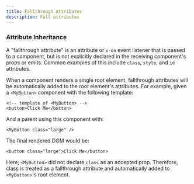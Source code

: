 ```yaml
---
title: Fallthrough Attributes
description: Fall attributes
---
```


### Attribute Inheritance​
A "fallthrough attribute" is an attribute or `v-on` event listener that is passed to a component, but is not explicitly declared in the receiving component's props or emits. Common examples of this include `class`, `style`, and `id` attributes.

When a component renders a single root element, fallthrough attributes will be automatically added to the root element's attributes. For example, given a `<MyButton>` component with the following template:

```
<!-- template of <MyButton> -->
<button>Click Me</button>
```

And a parent using this component with:

```
<MyButton class="large" />
```

The final rendered DOM would be:

```
<button class="large">Click Me</button>
```

Here, `<MyButton>` did not declare `class` as an accepted prop. Therefore, class is treated as a fallthrough attribute and automatically added to `<MyButton>`'s root element.